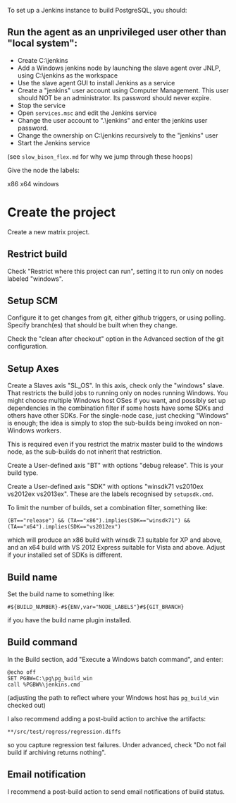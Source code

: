 To set up a Jenkins instance to build PostgreSQL, you should:

Run the agent as an unprivileged user other than "local system":
--------

* Create C:\jenkins
* Add a Windows jenkins node by launching the slave agent over JNLP, using C:\jenkins as the workspace
* Use the slave agent GUI to install Jenkins as a service
* Create a "jenkins" user account using Computer Management. This user should NOT be an administrator. Its password should never expire.
* Stop the service
* Open `services.msc` and edit the Jenkins service
* Change the user account to ".\jenkins" and enter the jenkins user password.
* Change the ownership on C:\jenkins recursively to the "jenkins" user
* Start the Jenkins service

(see `slow_bison_flex.md` for why we jump through these hoops)

Give the node the labels:

  x86 x64 windows

Create the project
==================

Create a new matrix project.

Restrict build
-------

Check "Restrict where this project can run", setting it to run only on nodes labeled "windows".

Setup SCM
-------

Configure it to get changes from git, either github triggers, or using polling.
Specify branch(es) that should be built when they change.

Check the "clean after checkout" option in the Advanced section of the git configuration.

Setup Axes
-------

Create a Slaves axis "SL_OS". In this axis, check only the "windows" slave.
That restricts the build jobs to running only on nodes running Windows. You
might choose multiple Windows host OSes if you want, and possibly set up
dependencies in the combination filter if some hosts have some SDKs and others
have other SDKs. For the single-node case, just checking "Windows" is enough;
the idea is simply to stop the sub-builds being invoked on non-Windows workers.

This is required even if you restrict the matrix master build to the windows
node, as the sub-builds do not inherit that restriction.

Create a User-defined axis "BT" with options "debug release". This is your
build type.

Create a User-defined axis "SDK" with options "winsdk71 vs2010ex vs2012ex
vs2013ex". These are the labels recognised by `setupsdk.cmd`.

To limit the number of builds, set a combination filter, something like:

    (BT=="release") && (TA=="x86").implies(SDK=="winsdk71") && (TA=="x64").implies(SDK=="vs2012ex")

which will produce an x86 build with winsdk 7.1 suitable for XP and above, and
an x64 build with VS 2012 Express suitable for Vista and above. Adjust if your
installed set of SDKs is different.

Build name
-------

Set the build name to something like:

    #${BUILD_NUMBER}-#${ENV,var="NODE_LABELS"}#${GIT_BRANCH}

if you have the build name plugin installed.

Build command
--------

In the Build section, add "Execute a Windows batch command", and enter:

    @echo off
    SET PGBW=C:\pg\pg_build_win
    call %PGBW%\jenkins.cmd

(adjusting the path to reflect where your Windows host has `pg_build_win` checked out)

I also recommend adding a post-build action to archive the artifacts:

    **/src/test/regress/regression.diffs

so you capture regression test failures. Under advanced, check "Do not fail build if archiving returns nothing".

Email notification
--------

I recommend a post-build action to send email notifications of build status.
